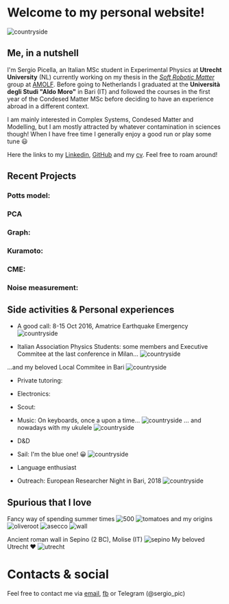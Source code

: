 # Welcome to my personal website!

![countryside](https://raw.githubusercontent.com/spicella/SergioPicella/master/imgs/countryside.jpg)

## Me, in a nutshell

I'm Sergio Picella, an Italian MSc student in Experimental Physics at **Utrecht University** (NL) currently working on my thesis in the *[Soft Robotic Matter](http://www.overvelde.com/)* group at [AMOLF](https://amolf.nl/). Before going to Netherlands I graduated at the **Università degli Studi "Aldo Moro"** in Bari (IT) and followed the courses in the first year of the Condesed Matter MSc before deciding to have an experience abroad in a different context.

I am mainly interested in Complex Systems, Condesed Matter and Modelling, but I am mostly attracted by whatever contamination in sciences though!
When I have free time I generally enjoy a good run or play some tune :smiley:

Here the links to my [Linkedin](https://www.linkedin.com/in/sergio-picella-26793a17a/), [GitHub](https://github.com/spicella) and my [cv](https://github.com/spicella/SergioPicella/blob/master/CV.pdf). Feel free to roam around!

## Recent Projects
  ### Potts model: 
  ### PCA
  ### Graph:
  ### Kuramoto:
  ### CME:
  ### Noise measurement:
  
## Side activities & Personal experiences
  - A good call: 8-15 Oct 2016, Amatrice Earthquake Emergency 
    ![countryside](https://raw.githubusercontent.com/spicella/SergioPicella/master/imgs/countryside.jpg)

  
  - Italian Association Physics Students: some members and Executive Commitee at the last conference in Milan... 
    ![countryside](https://raw.githubusercontent.com/spicella/SergioPicella/master/imgs/countryside.jpg)

  ...and my beloved Local Commitee in Bari 
    ![countryside](https://raw.githubusercontent.com/spicella/SergioPicella/master/imgs/countryside.jpg)


  - Private tutoring:
  - Electronics:
  - Scout:
  - Music: On keyboards, once a upon a time... 
    ![countryside](https://raw.githubusercontent.com/spicella/SergioPicella/master/imgs/countryside.jpg)
... and nowadays with my ukulele 
    ![countryside](https://raw.githubusercontent.com/spicella/SergioPicella/master/imgs/countryside.jpg)

  - D&D
  - Sail: I'm the blue one! :grinning:
    ![countryside](https://raw.githubusercontent.com/spicella/SergioPicella/master/imgs/countryside.jpg)

  - Language enthusiast
  - Outreach: European Researcher Night in Bari, 2018 
    ![countryside](https://raw.githubusercontent.com/spicella/SergioPicella/master/imgs/countryside.jpg)

  
## Spurious that I love
  Fancy way of spending summer times 
  ![500](https://raw.githubusercontent.com/spicella/SergioPicella/master/imgs/500.jpg)
  ![tomatoes](https://raw.githubusercontent.com/spicella/SergioPicella/master/imgs/tomatoes.jpg)
  and my origins
  ![oliveroot](https://raw.githubusercontent.com/spicella/SergioPicella/master/imgs/countryside.jpg)
  ![asecco](https://raw.githubusercontent.com/spicella/SergioPicella/master/imgs/countryside.jpg)
  ![wall](https://raw.githubusercontent.com/spicella/SergioPicella/master/imgs/countryside.jpg)

  Ancient roman wall in Sepino (2 BC), Molise (IT)
  ![sepino](https://raw.githubusercontent.com/spicella/SergioPicella/master/imgs/countryside.jpg)
  My beloved Utrecht :heart:
  ![utrecht](https://raw.githubusercontent.com/spicella/SergioPicella/master/imgs/countryside.jpg)
  
# Contacts & social

Feel free to contact me via [email](mailto:sergiopicella@gmail.com?subject=CiaoSergio!%20[GitHub]), [fb](https://www.facebook.com/sergio.picella) or Telegram (@sergio_pic)
